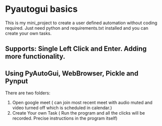 # Pyautogui basics
This is my mini_project to create a user defined automation without coding required.
Just need python and requirements.txt installed and you can create your own tasks.
## Supports: Single Left Click and Enter. Adding more functionality.
## Using PyAutoGui, WebBrowser, Pickle and Pynput
There are two folders:
1. Open google meet ( can join most recent meet with audio muted and video turned off which is scheduled in calendar.)
2. Create Your own Task ( Run the program and all the clicks will be recorded. Precise instructions in the program itself)